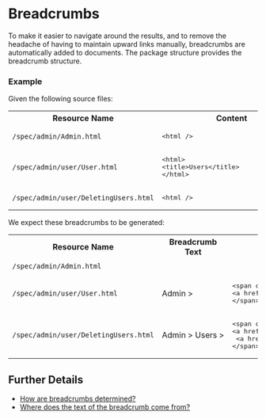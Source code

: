 # Breadcrumbs

To make it easier to navigate around the results, and to remove the headache of having to maintain upward links manually, breadcrumbs are automatically added to documents. The package structure provides the breadcrumb structure.

### Example

Given the following source files:

<div>
        <table concordion:execute="setUpResource(#resourceName, #content)">
            <tr>
                <th concordion:set="#resourceName">Resource Name</th>
                <th concordion:set="#content">Content</th>
            </tr>
            <tr>
                <td><code>/spec/admin/Admin.html</code></td>
                <td><pre>&lt;html /&gt;</pre></td>
            </tr>
            <tr>
                <td><code>/spec/admin/user/User.html</code></td>
                <td><pre>&lt;html&gt;
&lt;title&gt;Users&lt;/title&gt;                
&lt;/html&gt;</pre></td>
            </tr>
            <tr>
                <td><code>/spec/admin/user/DeletingUsers.html</code></td>
                <td><pre>&lt;html /&gt;</pre></td>
            </tr>
        </table>
</div>        
        
We expect these breadcrumbs to be generated:

<div>
        <table concordion:execute="#breadcrumbs = getBreadcrumbsFor(#resourceName)">
            <tr>
                <th concordion:set="#resourceName">Resource Name</th>
                <th concordion:assertEquals="#breadcrumbs.text">Breadcrumb Text</th>
                <th concordion:assertEquals="#breadcrumbs.html">Breadcrumb HTML</th>
            </tr>
            <tr>
                <td><code>/spec/admin/Admin.html</code></td>
                <td></td>
                <td><pre></pre></td>
            </tr>
            <tr>
                <td><code>/spec/admin/user/User.html</code></td>
                <td nowrap="nowrap">Admin &gt;</td>
                <td><pre>
&lt;span class="breadcrumbs"&gt; _
&lt;a href="../Admin.html"&gt;Admin&lt;/a&gt; &amp;gt; _
&lt;/span&gt;
</pre></td>
            </tr>
            <tr>
                <td><code>/spec/admin/user/DeletingUsers.html</code></td>
                <td nowrap="nowrap">Admin &gt; Users &gt;</td>
                <td><pre>
&lt;span class="breadcrumbs"&gt; _
&lt;a href="../Admin.html"&gt;Admin&lt;/a&gt; &amp;gt; _
 &lt;a href="User.html"&gt;Users&lt;/a&gt; &amp;gt; _
&lt;/span&gt;
</pre></td>
            </tr>
        </table>
</div>
        
## Further Details

*   [How are breadcrumbs determined?](DeterminingBreadcrumbs.html)
*   [Where does the text of the breadcrumb come from?](Wording.html)